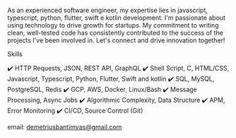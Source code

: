 As an experienced software engineer, my expertise lies in javascript, typescript, python, flutter, swift e kotlin development. I'm passionate about using technology to drive growth for startups. My commitment to writing clean, well-tested code has consistently contributed to the success of the projects I've been involved in. Let's connect and drive innovation together!

Skills

✔️ HTTP Requests, JSON, REST API, GraphQL
✔️ Shell Script, C, HTML/CSS, Javascript, Typescript, Python, Flutter, Swift and kotlin
✔️ SQL, MySQL, PostgreSQL, Redis
✔️ GCP, AWS, Docker, Linux/Bash
✔️ Message Processing, Async Jobs
✔️ Algorithmic Complexity, Data Structure
✔️ APM, Error Monitoring
✔️ CI/CD, Source Control (Git)

email: demetriusbantimvas@gmail.com
